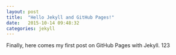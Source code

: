 ```yaml
---
layout: post
title:  "Hello Jekyll and GitHub Pages!"
date:   2015-10-14 09:48:32
categories: jekyll
---
```

Finally, here comes my first post on GitHub Pages with Jekyll.
123
